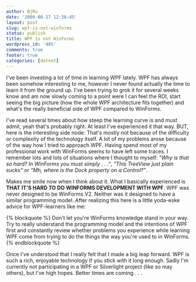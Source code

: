 ```yaml
---
author: BjRo
date: '2009-08-17 12:36:45'
layout: post
slug: wpf-is-not-winforms
status: publish
title: WPF is not WinForms
wordpress_id: '485'
comments: true
footer: true
categories: [dotnet]
---
```


I've been investing a lot of time in learning WPF lately. WPF has always been somehow interesting to me, however I never found actually
the time to learn it from the ground up. I've been trying to grok it for several weeks know and am now slowly coming to a point were I can feel
the ROI, start seeing the big picture (how the whole WPF architecture fits together) and what's the really beneficial side of WPF compared to
WinForms. 

I've read several times about how steep the learning curve is and must admit, yeah that's probably right. At least I've experienced it
that way. BUT, here is the interesting side node: That's mostly not because of the difficulty or complexity of the technology itself. A lot
of my problems arose because of the way how I tried to approach WPF.  Having spend most of my professional work with WinForms seems to have
left some traces. I remember lots and lots of situations where I thought to myself: *"Why is that so hard? In WinForms you must simply . . ."*,
*"This TreeView just plain sucks"* or *"Mh, where is the Dock property on a Control?"*. 

Makes me smile now when I think about it. What I basically experienced is **THAT IT'S HARD TO DO WINFORMS DEVELOPMENT WITH WPF**. WPF was never designed to be WinForms V2. 
Neither was it designed to have a similar programming model. After realizing this here is a little yoda-eske advice for WPF-learners like me: 

{% blockquote %}
Don't let you're WinForms knowledge stand in your way. Try to really understand the programming model and the intentions of WPF first and constantly
review whether problems you experience while learning WPF come from trying to do the things the way you're used to in WinForms.
{% endblockquote %}

Once I've understood that I really felt that I made a big leap forward. WPF is such a rich, enjoyable technology if you stick with it long enough.
Sadly I'm currently not participating in a WPF or Silverlight project (like so may others), but I've high hopes. Better times are coming . . .
